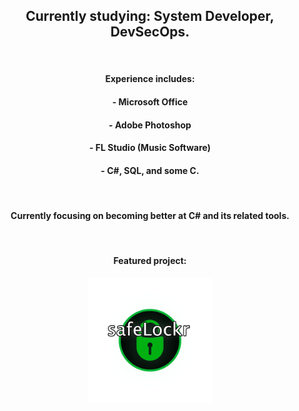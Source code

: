 <div align="center">

<h2>Currently studying: System Developer, DevSecOps.</h1>

<br>

#### Experience includes:
#### - Microsoft Office
#### - Adobe Photoshop
#### - FL Studio (Music Software)
#### - C#, SQL, and some C.

<br>

#### Currently focusing on becoming better at C# and its related tools.

<br>

#### Featured project:

<a href="https://github.com/SodenSys/safeLockr">
  <img src="https://github.com/SodenSys/safeLockr/blob/main/safeLockr1.png" width="200" alt="safeLockr">
</a>

</div>
